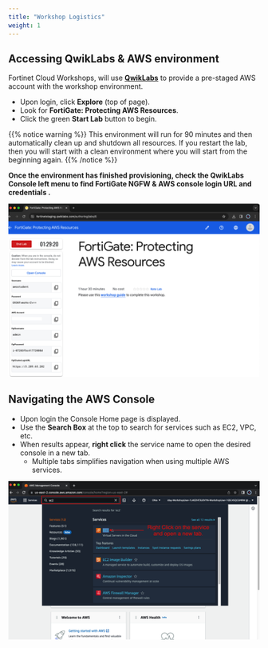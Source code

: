 ```yaml
---
title: "Workshop Logistics"
weight: 1
---
```



## Accessing QwikLabs & AWS environment

Fortinet Cloud Workshops, will use [**QwikLabs**](https://fortinet.qwiklabs.com/paths) to provide a pre-staged AWS account with the workshop environment.

- Upon login, click **Explore** (top of page).
- Look for **FortiGate: Protecting AWS Resources**.
- Click the green **Start Lab** button to begin.

{{% notice warning %}}
This environment will run for 90 minutes and then automatically clean up and shutdown all resources.  If you restart the lab, then you will start with a clean environment where you will start from the beginning again.
{{% /notice %}}

**Once the environment has finished provisioning, check the QwikLabs Console left menu to find FortiGate NGFW & AWS console login URL and credentials .**

![](image-ql1.png)

## Navigating the AWS Console

- Upon login the Console Home page is displayed.
- Use the **Search Box** at the top to search for services such as EC2, VPC, etc.
- When results appear, **right click** the service name to open the desired console in a new tab. 
  - Multiple tabs simplifies navigation when using multiple AWS services.

![](image-awsconsole1.png)
